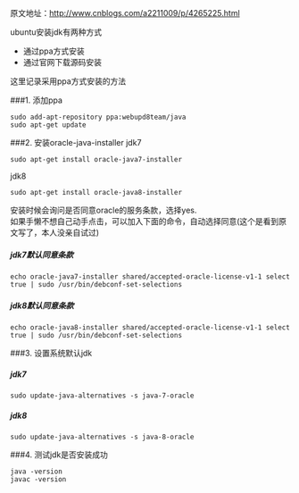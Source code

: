 ﻿原文地址：http://www.cnblogs.com/a2211009/p/4265225.html 
 <!--more-->  

ubuntu安装jdk有两种方式

- 通过ppa方式安装
- 通过官网下载源码安装

这里记录采用ppa方式安装的方法

###1. 添加ppa
```
sudo add-apt-repository ppa:webupd8team/java
sudo apt-get update
```
###2. 安装oracle-java-installer
jdk7
```
sudo apt-get install oracle-java7-installer
```
jdk8
```
sudo apt-get install oracle-java8-installer
```
安装时候会询问是否同意oracle的服务条款，选择yes.   
如果手懒不想自己动手点击，可以加入下面的命令，自动选择同意(这个是看到原文写了，本人没亲自试过)
##### jdk7默认同意条款
```
echo oracle-java7-installer shared/accepted-oracle-license-v1-1 select true | sudo /usr/bin/debconf-set-selections
```
##### jdk8默认同意条款
```
echo oracle-java8-installer shared/accepted-oracle-license-v1-1 select true | sudo /usr/bin/debconf-set-selections
```

###3. 设置系统默认jdk
##### jdk7
```
sudo update-java-alternatives -s java-7-oracle
```
##### jdk8
```
sudo update-java-alternatives -s java-8-oracle
```
###4. 测试jdk是否安装成功
```
java -version
javac -version
```
